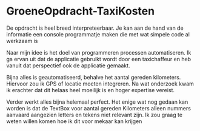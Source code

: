 # GroeneOpdracht-TaxiKosten

De opdracht is heel breed interpreteerbaar.
Je kan aan de hand van de informatie een console programmatje maken die met wat simpele code al werkzaam is

Naar mijn idee is het doel van programmeren processen automatiseren.
Ik ga ervan uit dat de applicatie gebruikt wordt door een taxichaffeur en heb vanuit dat perspectief ook de applicatie gemaakt.

Bijna alles is geautomatiseerd, behalve het aantal gereden kilometers.
Hiervoor zou ik GPS of locatie moeten integreren.
Na wat onderzoek kwam ik erachter dat dit helaas heel moeilijk is en hoger expertise vereist.

Verder werkt alles bijna helemaal perfect.
Het enige wat nog gedaan kan worden is dat de TextBox voor aantal gereden Kilometers alleen nummers aanvaard aangezien letters en tekens niet relevant zijn.
Ik zou graag te weten willen komen hoe ik dit voor mekaar kan krijgen
